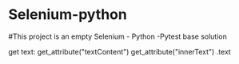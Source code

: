 # Selenium-python

#This project is an empty Selenium - Python -Pytest base solution

get text: 
get_attribute("textContent")
get_attribute("innerText") 
.text

